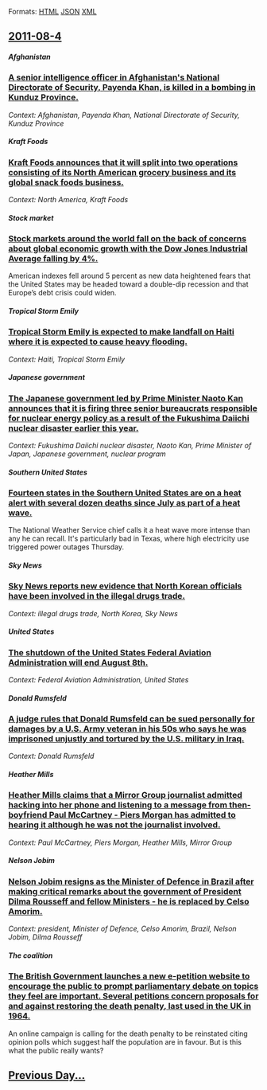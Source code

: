 
Formats: [HTML](2011/08/4/index.html)  [JSON](2011/08/4/index.json)  [XML](2011/08/4/index.xml)  

## [2011-08-4](/news/2011/08/4/index.md)

##### Afghanistan
### [A senior intelligence officer in Afghanistan's National Directorate of Security, Payenda Khan, is killed in a bombing in Kunduz Province. ](/news/2011/08/4/a-senior-intelligence-officer-in-afghanistan-s-national-directorate-of-security-payenda-khan-is-killed-in-a-bombing-in-kunduz-province.md)
_Context: Afghanistan, Payenda Khan, National Directorate of Security, Kunduz Province_

##### Kraft Foods
### [Kraft Foods announces that it will split into two operations consisting of its North American grocery business and its global snack foods business. ](/news/2011/08/4/kraft-foods-announces-that-it-will-split-into-two-operations-consisting-of-its-north-american-grocery-business-and-its-global-snack-foods-bu.md)
_Context: North America, Kraft Foods_

##### Stock market
### [Stock markets around the world fall on the back of concerns about global economic growth with the Dow Jones Industrial Average falling by 4%. ](/news/2011/08/4/stock-markets-around-the-world-fall-on-the-back-of-concerns-about-global-economic-growth-with-the-dow-jones-industrial-average-falling-by-4.md)
American indexes fell around 5 percent as new data heightened fears that the United States may be headed toward a double-dip recession and that Europe’s debt crisis could widen.

##### Tropical Storm Emily
### [Tropical Storm Emily is expected to make landfall on Haiti where it is expected to cause heavy flooding. ](/news/2011/08/4/tropical-storm-emily-is-expected-to-make-landfall-on-haiti-where-it-is-expected-to-cause-heavy-flooding.md)
_Context: Haiti, Tropical Storm Emily_

##### Japanese government
### [The Japanese government led by Prime Minister Naoto Kan announces that it is firing three senior bureaucrats responsible for nuclear energy policy as a result of the Fukushima Daiichi nuclear disaster earlier this year. ](/news/2011/08/4/the-japanese-government-led-by-prime-minister-naoto-kan-announces-that-it-is-firing-three-senior-bureaucrats-responsible-for-nuclear-energy.md)
_Context: Fukushima Daiichi nuclear disaster, Naoto Kan, Prime Minister of Japan, Japanese government, nuclear program_

##### Southern United States
### [Fourteen states in the Southern United States are on a heat alert with several dozen deaths since July as part of a heat wave. ](/news/2011/08/4/fourteen-states-in-the-southern-united-states-are-on-a-heat-alert-with-several-dozen-deaths-since-july-as-part-of-a-heat-wave.md)
The National Weather Service chief calls it a heat wave more intense than any he can recall. It&#39;s particularly bad in Texas, where high electricity use triggered power outages Thursday.

##### Sky News
### [Sky News reports new evidence that North Korean officials have been involved in the illegal drugs trade. ](/news/2011/08/4/sky-news-reports-new-evidence-that-north-korean-officials-have-been-involved-in-the-illegal-drugs-trade.md)
_Context: illegal drugs trade, North Korea, Sky News_

##### United States
### [The shutdown of the United States Federal Aviation Administration will end August 8th. ](/news/2011/08/4/the-shutdown-of-the-united-states-federal-aviation-administration-will-end-august-8th.md)
_Context: Federal Aviation Administration, United States_

##### Donald Rumsfeld
### [A judge rules that Donald Rumsfeld can be sued personally for damages by a U.S. Army veteran in his 50s who says he was imprisoned unjustly and tortured by the U.S. military in Iraq. ](/news/2011/08/4/a-judge-rules-that-donald-rumsfeld-can-be-sued-personally-for-damages-by-a-u-s-army-veteran-in-his-50s-who-says-he-was-imprisoned-unjustly.md)
_Context: Donald Rumsfeld_

##### Heather Mills
### [Heather Mills claims that a Mirror Group journalist admitted hacking into her phone and listening to a message from then-boyfriend Paul McCartney - Piers Morgan has admitted to hearing it although he was not the journalist involved. ](/news/2011/08/4/heather-mills-claims-that-a-mirror-group-journalist-admitted-hacking-into-her-phone-and-listening-to-a-message-from-then-boyfriend-paul-mcca.md)
_Context: Paul McCartney, Piers Morgan, Heather Mills, Mirror Group_

##### Nelson Jobim
### [Nelson Jobim resigns as the Minister of Defence in Brazil after making critical remarks about the government of President Dilma Rousseff and fellow Ministers - he is replaced by Celso Amorim. ](/news/2011/08/4/nelson-jobim-resigns-as-the-minister-of-defence-in-brazil-after-making-critical-remarks-about-the-government-of-president-dilma-rousseff-and.md)
_Context: president, Minister of Defence, Celso Amorim, Brazil, Nelson Jobim, Dilma Rousseff_

##### The coalition
### [The British Government launches a new e-petition website to encourage the public to prompt parliamentary debate on topics they feel are important. Several petitions concern proposals for and against restoring the death penalty, last used in the UK in 1964.](/news/2011/08/4/the-british-government-launches-a-new-e-petition-website-to-encourage-the-public-to-prompt-parliamentary-debate-on-topics-they-feel-are-impo.md)
An online campaign is calling for the death penalty to be reinstated citing opinion polls which suggest half the population are in favour. But is this what the public really wants?

## [Previous Day...](/news/2011/08/3/index.md)

